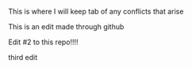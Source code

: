 
 This is where I will keep tab of any conflicts that arise
 
 
 This is an edit made through github

Edit #2 to this repo!!!!

third edit
